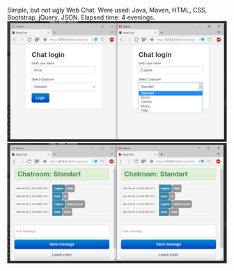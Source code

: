 Simple, but not ugly Web Chat. Were used: Java, Maven, HTML, CSS, Bootstrap, jQuery, JSON.
Elapsed time: 4 evenings.
![Screenshot](https://github.com/Warpenss/WarpWebChat/blob/master/Warpchatlogin.jpg?raw=true)
![Screenshot](https://github.com/Warpenss/WarpWebChat/blob/master/Warpchat.jpg?raw=true)
